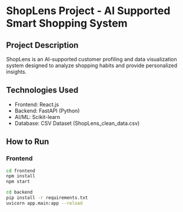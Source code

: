 # ShopLens Project - AI Supported Smart Shopping System

## Project Description
ShopLens is an AI-supported customer profiling and data visualization system designed to analyze shopping habits and provide personalized insights.

## Technologies Used
- Frontend: React.js
- Backend: FastAPI (Python)
- AI/ML: Scikit-learn
- Database: CSV Dataset (ShopLens_clean_data.csv)

## How to Run
### Frontend
```bash
cd frontend
npm install
npm start

cd backend
pip install -r requirements.txt
uvicorn app.main:app --reload

